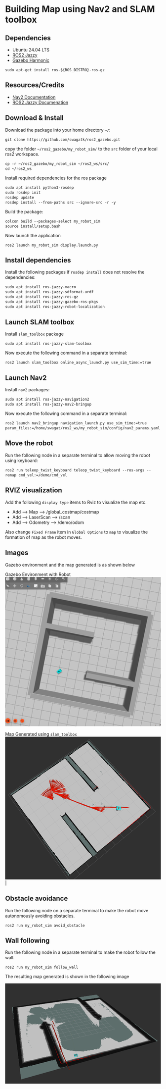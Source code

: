 # Building Map using Nav2 and SLAM toolbox

## Dependencies
- Ubuntu 24.04 LTS
- [ROS2 Jazzy](https://docs.ros.org/en/jazzy/Installation/Ubuntu-Install-Debs.html)
- [Gazebo Harmonic](https://gazebosim.org/docs/harmonic/ros_installation/)
```
sudo apt-get install ros-${ROS_DISTRO}-ros-gz
```

## Resources/Credits
- [Nav2 Documentation](https://docs.nav2.org/setup_guides/index.html)
- [ROS2 Jazzy Documenation](https://docs.ros.org/en/jazzy/Tutorials.html)

## Download & Install
Download the package into your home directory `~/`:
```
git clone https://github.com/swagatk/ros2_gazebo.git
```

copy the folder `~/ros2_gazebo/my_robot_sim/` to the `src` folder of your local ros2 workspace.
```
cp -r ~/ros2_gazebo/my_robot_sim ~/ros2_ws/src/
cd ~/ros2_ws
```
Install required dependencies for the ros package
```
sudo apt install python3-rosdep
sudo rosdep init
rosdep update
rosdep install --from-paths src --ignore-src -r -y
```
Build the package:
```
colcon build --packages-select my_robot_sim
source install/setup.bash
```
Now launch the application
```
ros2 launch my_robot_sim display.launch.py
```

## Install dependencies
Install the following packages if `rosdep install` does not resolve the dependencies:
```
sudo apt install ros-jazzy-xacro
sudo apt install ros-jazzy-sdformat-urdf
sudo apt install ros-jazzy-ros-gz
sudo apt install ros-jazzy-gazebo-ros-pkgs
sudo apt install ros-jazzy-robot-localization

```
## Launch SLAM toolbox
Install `slam_toolbox` package
```
sudo apt install ros-jazzy-slam-toolbox
```

Now execute the following command in a separate terminal:
```
ros2 launch slam_toolbox online_async_launch.py use_sim_time:=true
```
## Launch Nav2

Install `nav2` packages:
```
sudo apt install ros-jazzy-navigation2
sudo apt install ros-jazzy-nav2-bringup
```
Now execute the following command in a separate terminal: 
```
ros2 launch nav2_bringup navigation_launch.py use_sim_time:=true param_files:=/home/swagat/ros2_ws/my_robot_sim/config/nav2_params.yaml
```

## Move the robot 
Run the following node in a separate terminal to allow moving the robot using keyboard:
```
ros2 run teleop_twist_keyboard teleop_twist_keyboard --ros-args --remap cmd_vel:=/demo/cmd_vel
```

## RVIZ visualization
Add the following `display type` items to Rviz to visualize the map etc. 
* Add --> Map --> /global_costmap/costmap
* Add --> LaserScan --> /scan
* Add --> Odometry --> /demo/odom

Also change `Fixed Frame` item in `Global Options` to `map` to visualize the formation of map as the robot moves. 

## Images
Gazebo environment and the map generated is as shown below

Gazebo Environment with Robot
![Gazebo Environment ](./images/gazebo_environment.png) 

Map Generated using `slam_toolbox`
![Map Generated](./images/slam_map_teleop.png)|

## Obstacle avoidance
Run the following node on a separate terminal to make the robot move autonomously avoiding obstacles.

```
ros2 run my_robot_sim avoid_obstacle
```

## Wall following 
Run the following node in a separate terminal to make the robot follow the wall. 
```
ros2 run my_robot_sim follow_wall
```
The resulting map generated is shown in the following image

![Map with wall following](./images/slam_wall_follow.png)
